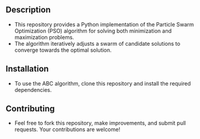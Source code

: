 ## Description
* This repository provides a Python implementation of the Particle Swarm Optimization (PSO) algorithm for solving both minimization and maximization problems. 
* The algorithm iteratively adjusts a swarm of candidate solutions to converge towards the optimal solution.

## Installation
* To use the ABC algorithm, clone this repository and install the required dependencies.
  
## Contributing
* Feel free to fork this repository, make improvements, and submit pull requests. Your contributions are welcome!
